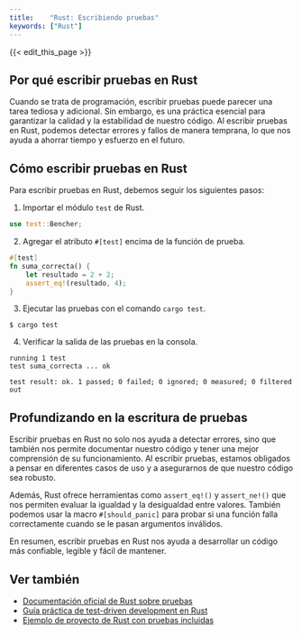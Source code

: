 ```yaml
---
title:    "Rust: Escribiendo pruebas"
keywords: ["Rust"]
---
```


{{< edit_this_page >}}

## Por qué escribir pruebas en Rust

Cuando se trata de programación, escribir pruebas puede parecer una tarea tediosa y adicional. Sin embargo, es una práctica esencial para garantizar la calidad y la estabilidad de nuestro código. Al escribir pruebas en Rust, podemos detectar errores y fallos de manera temprana, lo que nos ayuda a ahorrar tiempo y esfuerzo en el futuro.

## Cómo escribir pruebas en Rust

Para escribir pruebas en Rust, debemos seguir los siguientes pasos:

1. Importar el módulo `test` de Rust.
```Rust
use test::Bencher;
```

2. Agregar el atributo `#[test]` encima de la función de prueba.
```Rust
#[test]
fn suma_correcta() {
    let resultado = 2 + 2;
    assert_eq!(resultado, 4);
}
```

3. Ejecutar las pruebas con el comando `cargo test`.
```
$ cargo test
```

4. Verificar la salida de las pruebas en la consola.
```
running 1 test
test suma_correcta ... ok

test result: ok. 1 passed; 0 failed; 0 ignored; 0 measured; 0 filtered out
```

## Profundizando en la escritura de pruebas

Escribir pruebas en Rust no solo nos ayuda a detectar errores, sino que también nos permite documentar nuestro código y tener una mejor comprensión de su funcionamiento. Al escribir pruebas, estamos obligados a pensar en diferentes casos de uso y a asegurarnos de que nuestro código sea robusto.

Además, Rust ofrece herramientas como `assert_eq!()` y `assert_ne!()` que nos permiten evaluar la igualdad y la desigualdad entre valores. También podemos usar la macro `#[should_panic]` para probar si una función falla correctamente cuando se le pasan argumentos inválidos.

En resumen, escribir pruebas en Rust nos ayuda a desarrollar un código más confiable, legible y fácil de mantener.

## Ver también

- [Documentación oficial de Rust sobre pruebas](https://doc.rust-lang.org/book/ch11-01-writing-tests.html)
- [Guía práctica de test-driven development en Rust](https://blog.thoughtram.io/announcements/pragmatic-tdd-with-rust.html)
- [Ejemplo de proyecto de Rust con pruebas incluidas](https://github.com/exercism/rust)